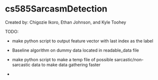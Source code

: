 # cs585SarcasmDetection
Created by:
Chigozie Ikoro, Ethan Johnson, and Kyle Toohey

TODO:
- make python script to output feature vector with last index as the label
- Baseline algorithm on dummy data located in readable_data file
- make python script to make a temp file of possible sarcastic/non-sarcastic data to make data gathering faster

- 